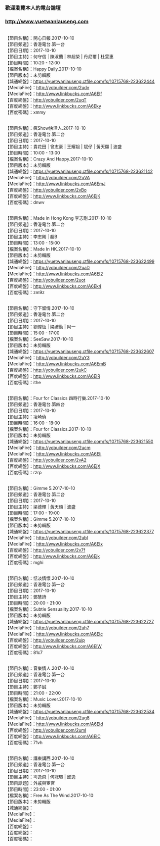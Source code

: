 ### 歡迎瀏覽本人的電台論壇
### http://www.yuetwanlauseng.com

<br>【節目名稱】：開心日報.2017-10-10
<br>【節目頻道】：香港電台.第一台
<br>【節目日期】：2017-10-10
<br>【節目主持】：何守信 | 陳淑蘭 | 林超榮 | 丹尼爾 | 杜雯惠
<br>【節目時間】：10:20 - 12:00
<br>【檔案名稱】：Happy Daily.2017-10-10
<br>【節目版本】：未剪輯版
<br>【城通網盤】：https://yuetwanlauseng.ctfile.com/fs/10715768-223622444
<br>【MediaFire】：http://yobuilder.com/2udv
<br>【MediaFire】：http://www.linkbucks.com/A6Elf
<br>【百度網盤】：http://yobuilder.com/2uqT
<br>【百度網盤】：http://www.linkbucks.com/A6Eky
<br>【百度密碼】：xmmy

<br>【節目名稱】：瘋Show快活人.2017-10-10
<br>【節目頻道】：香港電台.第二台
<br>【節目日期】：2017-10-10
<br>【節目主持】：貴花田 | 曾志豪 | 王耀祖 | 斌仔 | 黃天頤 | 波盛
<br>【節目時間】：10:00 - 13:00
<br>【檔案名稱】：Crazy And Happy.2017-10-10
<br>【節目版本】：未剪輯版
<br>【城通網盤】：https://yuetwanlauseng.ctfile.com/fs/10715768-223621142
<br>【MediaFire】：http://yobuilder.com/2uVA
<br>【MediaFire】：http://www.linkbucks.com/A6EmJ
<br>【百度網盤】：http://yobuilder.com/2vBo
<br>【百度網盤】：http://www.linkbucks.com/A6EjK
<br>【百度密碼】：dnwv

<br>【節目名稱】：Made in Hong Kong 李志剛.2017-10-10
<br>【節目頻道】：香港電台.第二台
<br>【節目日期】：2017-10-10
<br>【節目主持】：李志剛 | 超B
<br>【節目時間】：13:00 - 15:00
<br>【檔案名稱】：Made In HK.2017-10-10
<br>【節目版本】：未剪輯版
<br>【城通網盤】：https://yuetwanlauseng.ctfile.com/fs/10715768-223622499
<br>【MediaFire】：http://yobuilder.com/2uaD
<br>【MediaFire】：http://www.linkbucks.com/A6El2
<br>【百度網盤】：http://yobuilder.com/2uot
<br>【百度網盤】：http://www.linkbucks.com/A6Ek4
<br>【百度密碼】：zm9z

<br>【節目名稱】：守下留情.2017-10-10
<br>【節目頻道】：香港電台.第二台
<br>【節目日期】：2017-10-10
<br>【節目主持】：劉偉恆 | 梁禮勤 | 阿一
<br>【節目時間】：15:00 - 17:00
<br>【檔案名稱】：SeeSaw.2017-10-10
<br>【節目版本】：未剪輯版
<br>【城通網盤】：https://yuetwanlauseng.ctfile.com/fs/10715768-223622607
<br>【MediaFire】：http://yobuilder.com/2uY3
<br>【MediaFire】：http://www.linkbucks.com/A6EmB
<br>【百度網盤】：http://yobuilder.com/2ukC
<br>【百度網盤】：http://www.linkbucks.com/A6ElR
<br>【百度密碼】：ithe

<br>【節目名稱】：Four for Classics 四時行樂.2017-10-10
<br>【節目頻道】：香港電台.第四台
<br>【節目日期】：2017-10-10
<br>【節目主持】：凌崎偵
<br>【節目時間】：16:00 - 18:00
<br>【檔案名稱】：Four for Classics.2017-10-10
<br>【節目版本】：未剪輯版
<br>【城通網盤】：https://yuetwanlauseng.ctfile.com/fs/10715768-223621550
<br>【MediaFire】：http://yobuilder.com/2ucm
<br>【MediaFire】：http://www.linkbucks.com/A6Eli
<br>【百度網盤】：http://yobuilder.com/2vA2
<br>【百度網盤】：http://www.linkbucks.com/A6EjX
<br>【百度密碼】：rzrp

<br>【節目名稱】：Gimme 5.2017-10-10
<br>【節目頻道】：香港電台.第二台
<br>【節目日期】：2017-10-10
<br>【節目主持】：梁德輝 | 黃天頤 | 波盛
<br>【節目時間】：17:00 - 19:00
<br>【檔案名稱】：Gimme 5.2017-10-10
<br>【節目版本】：未剪輯版
<br>【城通網盤】：https://yuetwanlauseng.ctfile.com/fs/10715768-223622377
<br>【MediaFire】：http://yobuilder.com/2ubI
<br>【MediaFire】：http://www.linkbucks.com/A6Elx
<br>【百度網盤】：http://yobuilder.com/2v7f
<br>【百度網盤】：http://www.linkbucks.com/A6Ejk
<br>【百度密碼】：mghi

<br>【節目名稱】：恬淡情懷.2017-10-10
<br>【節目頻道】：香港電台.第一台
<br>【節目日期】：2017-10-10
<br>【節目主持】：鄧慧詩
<br>【節目時間】：20:00 - 21:00
<br>【檔案名稱】：Subtle Sensuality.2017-10-10
<br>【節目版本】：未剪輯版
<br>【城通網盤】：https://yuetwanlauseng.ctfile.com/fs/10715768-223622727
<br>【MediaFire】：http://yobuilder.com/2uh7
<br>【MediaFire】：http://www.linkbucks.com/A6Elc
<br>【百度網盤】：http://yobuilder.com/2uip
<br>【百度網盤】：http://www.linkbucks.com/A6ElW
<br>【百度密碼】：81c7

<br>【節目名稱】：音樂情人.2017-10-10
<br>【節目頻道】：香港電台.第一台
<br>【節目日期】：2017-10-10
<br>【節目主持】：鄭子誠
<br>【節目時間】：21:00 - 22:00
<br>【檔案名稱】：Music Lover.2017-10-10
<br>【節目版本】：未剪輯版
<br>【城通網盤】：https://yuetwanlauseng.ctfile.com/fs/10715768-223622534
<br>【MediaFire】：http://yobuilder.com/2ug8
<br>【MediaFire】：http://www.linkbucks.com/A6Eld
<br>【百度網盤】：http://yobuilder.com/2uml
<br>【百度網盤】：http://www.linkbucks.com/A6ElC
<br>【百度密碼】：71vh

<br>【節目名稱】：講東講西.2017-10-10
<br>【節目頻道】：香港電台.第一台
<br>【節目日期】：2017-10-10
<br>【節目主持】：岑逸飛 | 何冠環 | 邱逸
<br>【節目話題】：外戚與宦官
<br>【節目時間】：23:00 - 01:00
<br>【檔案名稱】：Free As The Wind.2017-10-10
<br>【節目版本】：未剪輯版
<br>【城通網盤】：
<br>【MediaFire】：
<br>【MediaFire】：
<br>【百度網盤】：
<br>【百度網盤】：
<br>【百度密碼】：
